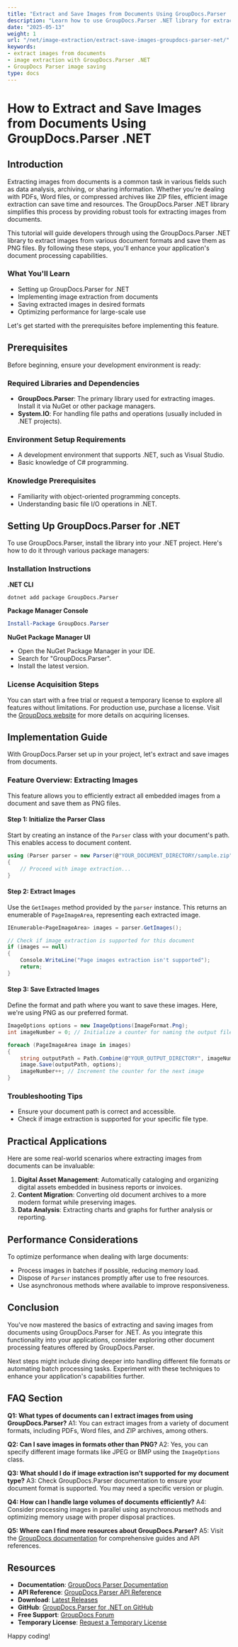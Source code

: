 ```yaml
---
title: "Extract and Save Images from Documents Using GroupDocs.Parser .NET - A Complete Guide"
description: "Learn how to use GroupDocs.Parser .NET library for extracting images from PDFs, Word files, and more. Enhance your document processing capabilities with this detailed guide."
date: "2025-05-13"
weight: 1
url: "/net/image-extraction/extract-save-images-groupdocs-parser-net/"
keywords:
- extract images from documents
- image extraction with GroupDocs.Parser .NET
- GroupDocs Parser image saving
type: docs
---
```

# How to Extract and Save Images from Documents Using GroupDocs.Parser .NET

## Introduction

Extracting images from documents is a common task in various fields such as data analysis, archiving, or sharing information. Whether you're dealing with PDFs, Word files, or compressed archives like ZIP files, efficient image extraction can save time and resources. The GroupDocs.Parser .NET library simplifies this process by providing robust tools for extracting images from documents.

This tutorial will guide developers through using the GroupDocs.Parser .NET library to extract images from various document formats and save them as PNG files. By following these steps, you'll enhance your application's document processing capabilities.

### What You'll Learn
- Setting up GroupDocs.Parser for .NET
- Implementing image extraction from documents
- Saving extracted images in desired formats
- Optimizing performance for large-scale use

Let's get started with the prerequisites before implementing this feature.

## Prerequisites

Before beginning, ensure your development environment is ready:

### Required Libraries and Dependencies
- **GroupDocs.Parser**: The primary library used for extracting images. Install it via NuGet or other package managers.
- **System.IO**: For handling file paths and operations (usually included in .NET projects).

### Environment Setup Requirements
- A development environment that supports .NET, such as Visual Studio.
- Basic knowledge of C# programming.

### Knowledge Prerequisites
- Familiarity with object-oriented programming concepts.
- Understanding basic file I/O operations in .NET.

## Setting Up GroupDocs.Parser for .NET

To use GroupDocs.Parser, install the library into your .NET project. Here's how to do it through various package managers:

### Installation Instructions

**.NET CLI**
```bash
dotnet add package GroupDocs.Parser
```

**Package Manager Console**
```powershell
Install-Package GroupDocs.Parser
```

**NuGet Package Manager UI**
- Open the NuGet Package Manager in your IDE.
- Search for "GroupDocs.Parser".
- Install the latest version.

### License Acquisition Steps
You can start with a free trial or request a temporary license to explore all features without limitations. For production use, purchase a license. Visit the [GroupDocs website](https://purchase.groupdocs.com/temporary-license/) for more details on acquiring licenses.

## Implementation Guide

With GroupDocs.Parser set up in your project, let's extract and save images from documents.

### Feature Overview: Extracting Images
This feature allows you to efficiently extract all embedded images from a document and save them as PNG files.

#### Step 1: Initialize the Parser Class
Start by creating an instance of the `Parser` class with your document's path. This enables access to document content.

```csharp
using (Parser parser = new Parser(@"YOUR_DOCUMENT_DIRECTORY/sample.zip"))
{
    // Proceed with image extraction...
}
```

#### Step 2: Extract Images
Use the `GetImages` method provided by the `parser` instance. This returns an enumerable of `PageImageArea`, representing each extracted image.

```csharp
IEnumerable<PageImageArea> images = parser.GetImages();

// Check if image extraction is supported for this document
if (images == null)
{
    Console.WriteLine("Page images extraction isn't supported");
    return;
}
```

#### Step 3: Save Extracted Images
Define the format and path where you want to save these images. Here, we're using PNG as our preferred format.

```csharp
ImageOptions options = new ImageOptions(ImageFormat.Png);
int imageNumber = 0; // Initialize a counter for naming the output files

foreach (PageImageArea image in images)
{
    string outputPath = Path.Combine(@"YOUR_OUTPUT_DIRECTORY", imageNumber.ToString() + ".png");
    image.Save(outputPath, options);
    imageNumber++; // Increment the counter for the next image
}
```

### Troubleshooting Tips
- Ensure your document path is correct and accessible.
- Check if image extraction is supported for your specific file type.

## Practical Applications

Here are some real-world scenarios where extracting images from documents can be invaluable:

1. **Digital Asset Management**: Automatically cataloging and organizing digital assets embedded in business reports or invoices.
2. **Content Migration**: Converting old document archives to a more modern format while preserving images.
3. **Data Analysis**: Extracting charts and graphs for further analysis or reporting.

## Performance Considerations
To optimize performance when dealing with large documents:
- Process images in batches if possible, reducing memory load.
- Dispose of `Parser` instances promptly after use to free resources.
- Use asynchronous methods where available to improve responsiveness.

## Conclusion
You've now mastered the basics of extracting and saving images from documents using GroupDocs.Parser for .NET. As you integrate this functionality into your applications, consider exploring other document processing features offered by GroupDocs.Parser.

Next steps might include diving deeper into handling different file formats or automating batch processing tasks. Experiment with these techniques to enhance your application's capabilities further.

## FAQ Section

**Q1: What types of documents can I extract images from using GroupDocs.Parser?**
A1: You can extract images from a variety of document formats, including PDFs, Word files, and ZIP archives, among others.

**Q2: Can I save images in formats other than PNG?**
A2: Yes, you can specify different image formats like JPEG or BMP using the `ImageOptions` class.

**Q3: What should I do if image extraction isn't supported for my document type?**
A3: Check GroupDocs.Parser documentation to ensure your document format is supported. You may need a specific version or plugin.

**Q4: How can I handle large volumes of documents efficiently?**
A4: Consider processing images in parallel using asynchronous methods and optimizing memory usage with proper disposal practices.

**Q5: Where can I find more resources about GroupDocs.Parser?**
A5: Visit the [GroupDocs documentation](https://docs.groupdocs.com/parser/net/) for comprehensive guides and API references.

## Resources
- **Documentation**: [GroupDocs Parser Documentation](https://docs.groupdocs.com/parser/net/)
- **API Reference**: [GroupDocs Parser API Reference](https://reference.groupdocs.com/parser/net)
- **Download**: [Latest Releases](https://releases.groupdocs.com/parser/net/)
- **GitHub**: [GroupDocs.Parser for .NET on GitHub](https://github.com/groupdocs-parser/GroupDocs.Parser-for-.NET)
- **Free Support**: [GroupDocs Forum](https://forum.groupdocs.com/c/parser/10)
- **Temporary License**: [Request a Temporary License](https://purchase.groupdocs.com/temporary-license/) 

Happy coding!

